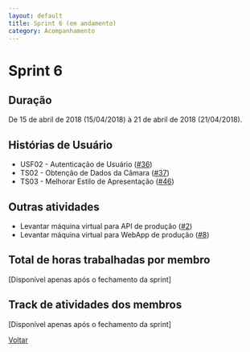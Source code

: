 ```yaml
---
layout: default
title: Sprint 6 (em andamento)
category: Acompanhamento
---
```


# Sprint 6

## Duração

De 15 de abril de 2018 (15/04/2018) à 21 de abril de 2018 (21/04/2018).

## Histórias de Usuário

* USF02 - Autenticação de Usuário ([#36](https://github.com/fga-gpp-mds/2018.1-VoxPop-WebApp/issues/36))
* TS02 - Obtenção de Dados da Câmara ([#37](https://github.com/fga-gpp-mds/2018.1-VoxPop-API/issues/37))
* TS03 - Melhorar Estilo de Apresentação ([#46](https://github.com/fga-gpp-mds/2018.1-VoxPop-API/issues/46))

## Outras atividades

* Levantar máquina virtual para API de produção ([#2](https://github.com/fga-gpp-mds/2018.1-VoxPop-API/issues/2))
* Levantar máquina virtual para WebApp de produção  ([#8](https://github.com/fga-gpp-mds/2018.1-VoxPop-WebApp/issues/8))

## Total de horas trabalhadas por membro

[Disponível apenas após o fechamento da sprint]

## Track de atividades dos membros

[Disponível apenas após o fechamento da sprint]

[Voltar](./../)
